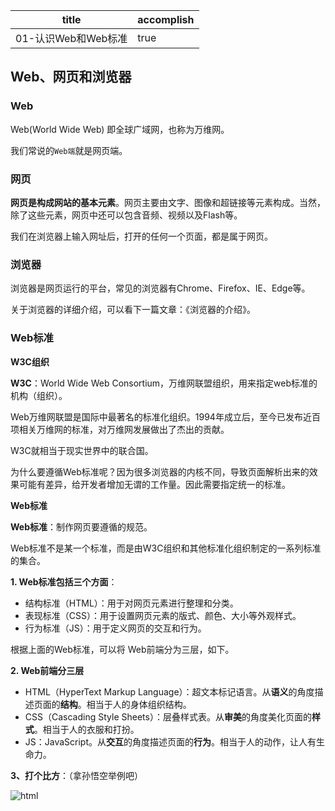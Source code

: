 | title               | accomplish |
| ------------------- | ---------- |
| 01-认识Web和Web标准 | true       |

## Web、网页和浏览器

### Web

Web(World Wide Web) 即全球广域网，也称为万维网。

我们常说的`Web端`就是网页端。

### 网页

**网页是构成网站的基本元素**。网页主要由文字、图像和超链接等元素构成。当然，除了这些元素，网页中还可以包含音频、视频以及Flash等。

我们在浏览器上输入网址后，打开的任何一个页面，都是属于网页。

### 浏览器

浏览器是网页运行的平台，常见的浏览器有Chrome、Firefox、IE、Edge等。

关于浏览器的详细介绍，可以看下一篇文章：《浏览器的介绍》。

### Web标准

**W3C组织**

**W3C**：World Wide Web Consortium，万维网联盟组织，用来指定web标准的机构（组织）。

Web万维网联盟是国际中最著名的标准化组织。1994年成立后，至今已发布近百项相关万维网的标准，对万维网发展做出了杰出的贡献。

W3C就相当于现实世界中的联合国。

为什么要遵循Web标准呢？因为很多浏览器的内核不同，导致页面解析出来的效果可能有差异，给开发者增加无谓的工作量。因此需要指定统一的标准。

**Web标准**

**Web标准**：制作网页要遵循的规范。

Web标准不是某一个标准，而是由W3C组织和其他标准化组织制定的一系列标准的集合。

**1. Web标准包括三个方面**：

   - 结构标准（HTML）：用于对网页元素进行整理和分类。
   - 表现标准（CSS）：用于设置网页元素的版式、颜色、大小等外观样式。
   - 行为标准（JS）：用于定义网页的交互和行为。

根据上面的Web标准，可以将 Web前端分为三层，如下。

**2. Web前端分三层**

- HTML（HyperText Markup Language）：超文本标记语言。从**语义**的角度描述页面的**结构**。相当于人的身体组织结构。
- CSS（Cascading Style Sheets）：层叠样式表。从**审美**的角度美化页面的**样式**。相当于人的衣服和打扮。
- JS：JavaScript。从**交互**的角度描述页面的**行为**。相当于人的动作，让人有生命力。

**3、打个比方**：（拿孙悟空举例吧）

![html](https://i0.hdslb.com/bfs/article/e550c8fc939fcd1756a5150596a17c315fff4c04.gif)
